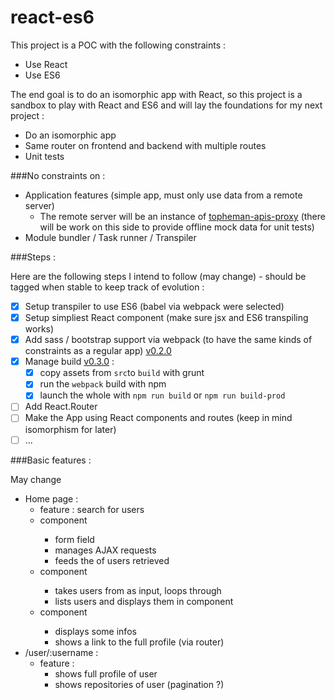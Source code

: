 react-es6
=========

This project is a POC with the following constraints :

* Use React
* Use ES6

The end goal is to do an isomorphic app with React, so this project is a sandbox to play with React and ES6 and will lay the foundations for my next project :

* Do an isomorphic app
* Same router on frontend and backend with multiple routes
* Unit tests

###No constraints on :

* Application features (simple app, must only use data from a remote server)
	* The remote server will be an instance of [topheman-apis-proxy](https://github.com/topheman/topheman-apis-proxy) (there will be work on this side to provide offline mock data for unit tests)
* Module bundler / Task runner / Transpiler

###Steps :

Here are the following steps I intend to follow (may change) - should be tagged when stable to keep track of evolution :

- [x] Setup transpiler to use ES6 (babel via webpack were selected)
- [x] Setup simpliest React component (make sure jsx and ES6 transpiling works)
- [x] Add sass / bootstrap support via webpack (to have the same kinds of constraints as a regular app) [v0.2.0](https://github.com/topheman/react-es6/tree/v0.2.0)
- [x] Manage build [v0.3.0](https://github.com/topheman/react-es6/tree/v0.3.0) : 
	- [x] copy assets from `src`to `build` with grunt
	- [x] run the `webpack` build with npm
	- [x] launch the whole with `npm run build` or `npm run build-prod`
- [ ] Add React.Router
- [ ] Make the App using React components and routes (keep in mind isomorphism for later)
- [ ] ...

###Basic features :

May change

* Home page :
	* feature : search for users
	* <searchUsers> component
		* form field
		* manages AJAX requests
		* feeds the <basicList> of users retrieved 
	* <basicList> component
		* takes users from <searchUsers> as input, loops through
		* lists users and displays them in <basicUser> component
	* <basicUser> component
		* displays some infos
		* shows a link to the full profile (via router)
* /user/:username :
	* feature : 
		* shows full profile of user
		* shows repositories of user (pagination ?)
